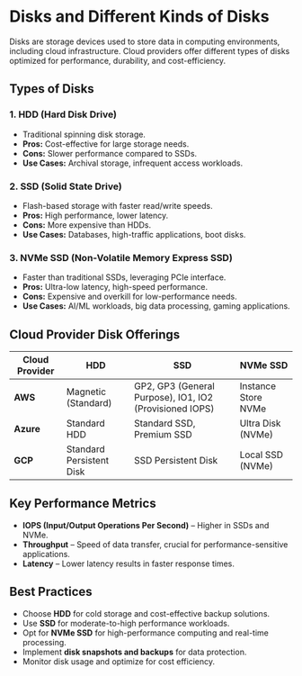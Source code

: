 # Disks and Different Kinds of Disks

Disks are storage devices used to store data in computing environments, including cloud infrastructure. Cloud providers offer different types of disks optimized for performance, durability, and cost-efficiency.

## Types of Disks

### 1. **HDD (Hard Disk Drive)**
- Traditional spinning disk storage.
- **Pros:** Cost-effective for large storage needs.
- **Cons:** Slower performance compared to SSDs.
- **Use Cases:** Archival storage, infrequent access workloads.

### 2. **SSD (Solid State Drive)**
- Flash-based storage with faster read/write speeds.
- **Pros:** High performance, lower latency.
- **Cons:** More expensive than HDDs.
- **Use Cases:** Databases, high-traffic applications, boot disks.

### 3. **NVMe SSD (Non-Volatile Memory Express SSD)**
- Faster than traditional SSDs, leveraging PCIe interface.
- **Pros:** Ultra-low latency, high-speed performance.
- **Cons:** Expensive and overkill for low-performance needs.
- **Use Cases:** AI/ML workloads, big data processing, gaming applications.

## Cloud Provider Disk Offerings

| Cloud Provider | HDD | SSD | NVMe SSD |
|---------------|-----|-----|----------|
| **AWS** | Magnetic (Standard) | GP2, GP3 (General Purpose), IO1, IO2 (Provisioned IOPS) | Instance Store NVMe |
| **Azure** | Standard HDD | Standard SSD, Premium SSD | Ultra Disk (NVMe) |
| **GCP** | Standard Persistent Disk | SSD Persistent Disk | Local SSD (NVMe) |

## Key Performance Metrics
- **IOPS (Input/Output Operations Per Second)** – Higher in SSDs and NVMe.
- **Throughput** – Speed of data transfer, crucial for performance-sensitive applications.
- **Latency** – Lower latency results in faster response times.

## Best Practices
- Choose **HDD** for cold storage and cost-effective backup solutions.
- Use **SSD** for moderate-to-high performance workloads.
- Opt for **NVMe SSD** for high-performance computing and real-time processing.
- Implement **disk snapshots and backups** for data protection.
- Monitor disk usage and optimize for cost efficiency.

